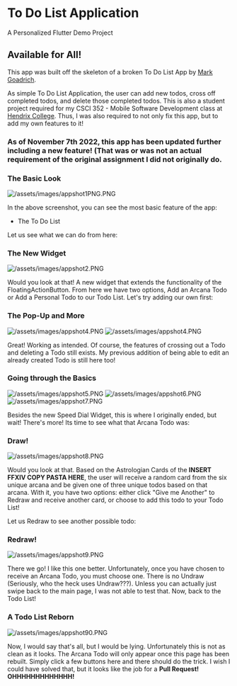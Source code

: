 # To Do List Application

A Personalized Flutter Demo Project

## Available for All!

This app was built off the skeleton of a broken To Do List App by [Mark Goadrich](https://github.com/mgoadric/to-dont-list).

As simple To Do List Application, the user can add new todos, cross off completed todos, and delete those completed todos. This is also a student project required for my CSCI 352 - Mobile Software Development class at [Hendrix College](https://www.hendrix.edu/). Thus, I was also required to not only fix this app, but to add my own features to it! 

### As of November 7th 2022, this app has been updated further including a new feature! (That was or was not an actual requirement of the original assignment I did not originally do.

### The Basic Look
![/assets/images/appshot1PNG.PNG](/assets/images/appshot1PNG.PNG)

In the above screenshot, you can see the most basic feature of the app: 
- The To Do List

Let us see what we can do from here:

### The New Widget
![/assets/images/appshot2.PNG](/assets/images/appshot2.PNG)

Would you look at that! A new widget that extends the functionality of the FloatingActionButton. From here we have two options, Add an Arcana Todo or Add a Personal Todo to our Todo List. Let's try adding our own first:

### The Pop-Up and More
![/assets/images/appshot4.PNG](/assets/images/appshot3.PNG)
![/assets/images/appshot4.PNG](/assets/images/appshot4.PNG)

Great! Working as intended. Of course, the features of crossing out a Todo and deleting a Todo still exists. My previous addition of being able to edit an already created Todo is still here too! 

### Going through the Basics
![/assets/images/appshot5.PNG](/assets/images/appshot5.PNG)
![/assets/images/appshot6.PNG](/assets/images/appshot6.PNG)
![/assets/images/appshot7.PNG](/assets/images/appshot7.PNG)

Besides the new Speed Dial Widget, this is where I originally ended, but wait! There's more! Its time to see what that Arcana Todo was:

### Draw!
![/assets/images/appshot8.PNG](/assets/images/appshot8.PNG)

Would you look at that. Based on the Astrologian Cards of the **INSERT FFXIV COPY PASTA HERE**, the user will receive a random card from the six unique arcana and be given one of three unique todos based on that arcana. With it, you have two options: either click "Give me Another" to Redraw and receive another card, or choose to add this todo to your Todo List!

Let us Redraw to see another possible todo:

### Redraw!
![/assets/images/appshot9.PNG](/assets/images/appshot9.PNG)

There we go! I like this one better. Unfortunately, once you have chosen to receive an Arcana Todo, you must choose one. There is no Undraw (Seriously, who the heck uses Undraw???). Unless you can actually just swipe back to the main page, I was not able to test that. Now, back to the Todo List!

### A Todo List Reborn
![/assets/images/appshot90.PNG](/assets/images/appshot90.PNG)

Now, I would say that's all, but I would be lying. Unfortunately this is not as clean as it looks. The Arcana Todo will only appear once this page has been rebuilt. Simply click a few buttons here and there should do the trick. I wish I could have solved that, but it looks like the job for a **Pull Request! OHHHHHHHHHHHHH!**
